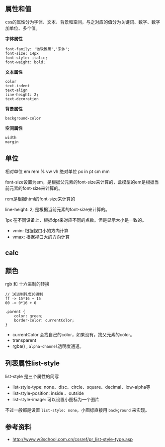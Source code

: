 ## 属性和值

css的属性分为字体、文本、背景和空间，与之对应的值分为关键词、数字、数字加单位、多个值。

**字体属性**

```
font-family: '微软雅黑','宋体';
font-size: 14px
font-style: italic;
font-weight: bold;
```

**文本属性**

```
color
text-indent
text-align
line-height: 2;
text-decoration
```

**背景属性**

```
background-color
```

**空间属性**

```
width
margin
```

## 单位

相对单位 em rem % vw vh
绝对单位  px in pt cm mm

font-size设置为em，是根据父元素的font-size来计算的，盒模型的em是根据当前元素的font-size来计算的。

rem是根据html的font-size来计算的

line-height: 2; 是根据当前元素的font-size来计算的。

1px 在不同设备上，根据dpr来对应不同的点数。但是显示大小是一致的。

- vmin: 根据视口小的方向计算
- vmax: 根据视口大的方向计算

## calc

## 颜色

rgb 和 十六进制的转换

```
// 16进制转成10进制
ff -> 15*16 + 15
00 -> 0*16 + 0
```

```
.parent {
    color: green;
    border-color: currentColor;
}
```

- currentColor 会找自己的color，如果没有，找父元素的color。
- transparent
- rgba() , `alpha-channel`透明度通道。





## 列表属性list-style

list-style 是三个属性的简写

- list-style-type: none、disc、circle、square、decimal、low-alpha等
- list-style-position: inside 、outside
- list-style-image: 可以设置小图标为一个图片

不过一般都是设置 `list-style: none`，小图标直接用 `background` 来实现。

## 参考资料

- http://www.w3school.com.cn/cssref/pr_list-style-type.asp











